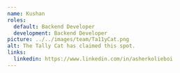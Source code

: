 ```yaml
---
name: Kushan
roles:
  default: Backend Developer
  development: Backend Developer
picture: ../../images/team/Ta11yCat.png
alt: The Tally Cat has claimed this spot.
links:
  linkedin: https://www.linkedin.com/in/asherkolieboi
---
```

